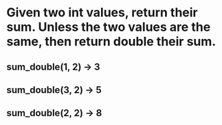 # Given two int values, return their sum. Unless the two values are the same, then return double their sum.

## sum_double(1, 2) → 3

## sum_double(3, 2) → 5

## sum_double(2, 2) → 8
